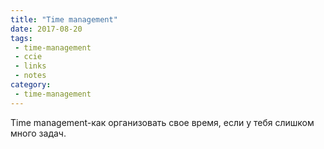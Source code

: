 ```yaml
---
title: "Time management"
date: 2017-08-20
tags:
 - time-management
 - ccie
 - links
 - notes
category:
 - time-management
---
```


Time management-как организовать свое время, если у тебя слишком много задач.


